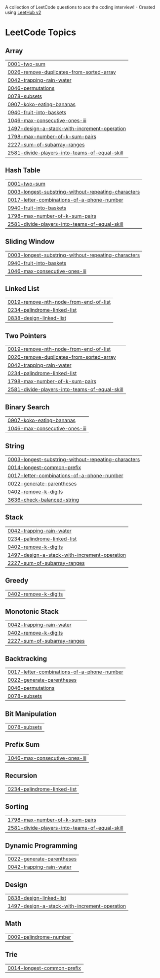 A collection of LeetCode questions to ace the coding interview! - Created using [LeetHub v2](https://github.com/arunbhardwaj/LeetHub-2.0)
<!---LeetCode Topics Start-->
# LeetCode Topics
## Array
|  |
| ------- |
| [0001-two-sum](https://github.com/guruvedhanth-s/Leetcode-problems/tree/master/0001-two-sum) |
| [0026-remove-duplicates-from-sorted-array](https://github.com/guruvedhanth-s/Leetcode-problems/tree/master/0026-remove-duplicates-from-sorted-array) |
| [0042-trapping-rain-water](https://github.com/guruvedhanth-s/Leetcode-problems/tree/master/0042-trapping-rain-water) |
| [0046-permutations](https://github.com/guruvedhanth-s/Leetcode-problems/tree/master/0046-permutations) |
| [0078-subsets](https://github.com/guruvedhanth-s/Leetcode-problems/tree/master/0078-subsets) |
| [0907-koko-eating-bananas](https://github.com/guruvedhanth-s/Leetcode-problems/tree/master/0907-koko-eating-bananas) |
| [0940-fruit-into-baskets](https://github.com/guruvedhanth-s/Leetcode-problems/tree/master/0940-fruit-into-baskets) |
| [1046-max-consecutive-ones-iii](https://github.com/guruvedhanth-s/Leetcode-problems/tree/master/1046-max-consecutive-ones-iii) |
| [1497-design-a-stack-with-increment-operation](https://github.com/guruvedhanth-s/Leetcode-problems/tree/master/1497-design-a-stack-with-increment-operation) |
| [1798-max-number-of-k-sum-pairs](https://github.com/guruvedhanth-s/Leetcode-problems/tree/master/1798-max-number-of-k-sum-pairs) |
| [2227-sum-of-subarray-ranges](https://github.com/guruvedhanth-s/Leetcode-problems/tree/master/2227-sum-of-subarray-ranges) |
| [2581-divide-players-into-teams-of-equal-skill](https://github.com/guruvedhanth-s/Leetcode-problems/tree/master/2581-divide-players-into-teams-of-equal-skill) |
## Hash Table
|  |
| ------- |
| [0001-two-sum](https://github.com/guruvedhanth-s/Leetcode-problems/tree/master/0001-two-sum) |
| [0003-longest-substring-without-repeating-characters](https://github.com/guruvedhanth-s/Leetcode-problems/tree/master/0003-longest-substring-without-repeating-characters) |
| [0017-letter-combinations-of-a-phone-number](https://github.com/guruvedhanth-s/Leetcode-problems/tree/master/0017-letter-combinations-of-a-phone-number) |
| [0940-fruit-into-baskets](https://github.com/guruvedhanth-s/Leetcode-problems/tree/master/0940-fruit-into-baskets) |
| [1798-max-number-of-k-sum-pairs](https://github.com/guruvedhanth-s/Leetcode-problems/tree/master/1798-max-number-of-k-sum-pairs) |
| [2581-divide-players-into-teams-of-equal-skill](https://github.com/guruvedhanth-s/Leetcode-problems/tree/master/2581-divide-players-into-teams-of-equal-skill) |
## Sliding Window
|  |
| ------- |
| [0003-longest-substring-without-repeating-characters](https://github.com/guruvedhanth-s/Leetcode-problems/tree/master/0003-longest-substring-without-repeating-characters) |
| [0940-fruit-into-baskets](https://github.com/guruvedhanth-s/Leetcode-problems/tree/master/0940-fruit-into-baskets) |
| [1046-max-consecutive-ones-iii](https://github.com/guruvedhanth-s/Leetcode-problems/tree/master/1046-max-consecutive-ones-iii) |
## Linked List
|  |
| ------- |
| [0019-remove-nth-node-from-end-of-list](https://github.com/guruvedhanth-s/Leetcode-problems/tree/master/0019-remove-nth-node-from-end-of-list) |
| [0234-palindrome-linked-list](https://github.com/guruvedhanth-s/Leetcode-problems/tree/master/0234-palindrome-linked-list) |
| [0838-design-linked-list](https://github.com/guruvedhanth-s/Leetcode-problems/tree/master/0838-design-linked-list) |
## Two Pointers
|  |
| ------- |
| [0019-remove-nth-node-from-end-of-list](https://github.com/guruvedhanth-s/Leetcode-problems/tree/master/0019-remove-nth-node-from-end-of-list) |
| [0026-remove-duplicates-from-sorted-array](https://github.com/guruvedhanth-s/Leetcode-problems/tree/master/0026-remove-duplicates-from-sorted-array) |
| [0042-trapping-rain-water](https://github.com/guruvedhanth-s/Leetcode-problems/tree/master/0042-trapping-rain-water) |
| [0234-palindrome-linked-list](https://github.com/guruvedhanth-s/Leetcode-problems/tree/master/0234-palindrome-linked-list) |
| [1798-max-number-of-k-sum-pairs](https://github.com/guruvedhanth-s/Leetcode-problems/tree/master/1798-max-number-of-k-sum-pairs) |
| [2581-divide-players-into-teams-of-equal-skill](https://github.com/guruvedhanth-s/Leetcode-problems/tree/master/2581-divide-players-into-teams-of-equal-skill) |
## Binary Search
|  |
| ------- |
| [0907-koko-eating-bananas](https://github.com/guruvedhanth-s/Leetcode-problems/tree/master/0907-koko-eating-bananas) |
| [1046-max-consecutive-ones-iii](https://github.com/guruvedhanth-s/Leetcode-problems/tree/master/1046-max-consecutive-ones-iii) |
## String
|  |
| ------- |
| [0003-longest-substring-without-repeating-characters](https://github.com/guruvedhanth-s/Leetcode-problems/tree/master/0003-longest-substring-without-repeating-characters) |
| [0014-longest-common-prefix](https://github.com/guruvedhanth-s/Leetcode-problems/tree/master/0014-longest-common-prefix) |
| [0017-letter-combinations-of-a-phone-number](https://github.com/guruvedhanth-s/Leetcode-problems/tree/master/0017-letter-combinations-of-a-phone-number) |
| [0022-generate-parentheses](https://github.com/guruvedhanth-s/Leetcode-problems/tree/master/0022-generate-parentheses) |
| [0402-remove-k-digits](https://github.com/guruvedhanth-s/Leetcode-problems/tree/master/0402-remove-k-digits) |
| [3636-check-balanced-string](https://github.com/guruvedhanth-s/Leetcode-problems/tree/master/3636-check-balanced-string) |
## Stack
|  |
| ------- |
| [0042-trapping-rain-water](https://github.com/guruvedhanth-s/Leetcode-problems/tree/master/0042-trapping-rain-water) |
| [0234-palindrome-linked-list](https://github.com/guruvedhanth-s/Leetcode-problems/tree/master/0234-palindrome-linked-list) |
| [0402-remove-k-digits](https://github.com/guruvedhanth-s/Leetcode-problems/tree/master/0402-remove-k-digits) |
| [1497-design-a-stack-with-increment-operation](https://github.com/guruvedhanth-s/Leetcode-problems/tree/master/1497-design-a-stack-with-increment-operation) |
| [2227-sum-of-subarray-ranges](https://github.com/guruvedhanth-s/Leetcode-problems/tree/master/2227-sum-of-subarray-ranges) |
## Greedy
|  |
| ------- |
| [0402-remove-k-digits](https://github.com/guruvedhanth-s/Leetcode-problems/tree/master/0402-remove-k-digits) |
## Monotonic Stack
|  |
| ------- |
| [0042-trapping-rain-water](https://github.com/guruvedhanth-s/Leetcode-problems/tree/master/0042-trapping-rain-water) |
| [0402-remove-k-digits](https://github.com/guruvedhanth-s/Leetcode-problems/tree/master/0402-remove-k-digits) |
| [2227-sum-of-subarray-ranges](https://github.com/guruvedhanth-s/Leetcode-problems/tree/master/2227-sum-of-subarray-ranges) |
## Backtracking
|  |
| ------- |
| [0017-letter-combinations-of-a-phone-number](https://github.com/guruvedhanth-s/Leetcode-problems/tree/master/0017-letter-combinations-of-a-phone-number) |
| [0022-generate-parentheses](https://github.com/guruvedhanth-s/Leetcode-problems/tree/master/0022-generate-parentheses) |
| [0046-permutations](https://github.com/guruvedhanth-s/Leetcode-problems/tree/master/0046-permutations) |
| [0078-subsets](https://github.com/guruvedhanth-s/Leetcode-problems/tree/master/0078-subsets) |
## Bit Manipulation
|  |
| ------- |
| [0078-subsets](https://github.com/guruvedhanth-s/Leetcode-problems/tree/master/0078-subsets) |
## Prefix Sum
|  |
| ------- |
| [1046-max-consecutive-ones-iii](https://github.com/guruvedhanth-s/Leetcode-problems/tree/master/1046-max-consecutive-ones-iii) |
## Recursion
|  |
| ------- |
| [0234-palindrome-linked-list](https://github.com/guruvedhanth-s/Leetcode-problems/tree/master/0234-palindrome-linked-list) |
## Sorting
|  |
| ------- |
| [1798-max-number-of-k-sum-pairs](https://github.com/guruvedhanth-s/Leetcode-problems/tree/master/1798-max-number-of-k-sum-pairs) |
| [2581-divide-players-into-teams-of-equal-skill](https://github.com/guruvedhanth-s/Leetcode-problems/tree/master/2581-divide-players-into-teams-of-equal-skill) |
## Dynamic Programming
|  |
| ------- |
| [0022-generate-parentheses](https://github.com/guruvedhanth-s/Leetcode-problems/tree/master/0022-generate-parentheses) |
| [0042-trapping-rain-water](https://github.com/guruvedhanth-s/Leetcode-problems/tree/master/0042-trapping-rain-water) |
## Design
|  |
| ------- |
| [0838-design-linked-list](https://github.com/guruvedhanth-s/Leetcode-problems/tree/master/0838-design-linked-list) |
| [1497-design-a-stack-with-increment-operation](https://github.com/guruvedhanth-s/Leetcode-problems/tree/master/1497-design-a-stack-with-increment-operation) |
## Math
|  |
| ------- |
| [0009-palindrome-number](https://github.com/guruvedhanth-s/Leetcode-problems/tree/master/0009-palindrome-number) |
## Trie
|  |
| ------- |
| [0014-longest-common-prefix](https://github.com/guruvedhanth-s/Leetcode-problems/tree/master/0014-longest-common-prefix) |
<!---LeetCode Topics End-->